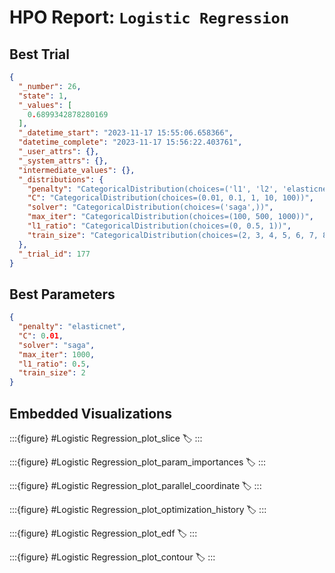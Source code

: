 # HPO Report: `Logistic Regression`

## Best Trial
```json
{
  "_number": 26,
  "state": 1,
  "_values": [
    0.6899342878280169
  ],
  "_datetime_start": "2023-11-17 15:55:06.658366",
  "datetime_complete": "2023-11-17 15:56:22.403761",
  "_user_attrs": {},
  "_system_attrs": {},
  "intermediate_values": {},
  "_distributions": {
    "penalty": "CategoricalDistribution(choices=('l1', 'l2', 'elasticnet'))",
    "C": "CategoricalDistribution(choices=(0.01, 0.1, 1, 10, 100))",
    "solver": "CategoricalDistribution(choices=('saga',))",
    "max_iter": "CategoricalDistribution(choices=(100, 500, 1000))",
    "l1_ratio": "CategoricalDistribution(choices=(0, 0.5, 1))",
    "train_size": "CategoricalDistribution(choices=(2, 3, 4, 5, 6, 7, 8, 9, 10))"
  },
  "_trial_id": 177
}
```

## Best Parameters
```json
{
  "penalty": "elasticnet",
  "C": 0.01,
  "solver": "saga",
  "max_iter": 1000,
  "l1_ratio": 0.5,
  "train_size": 2
}
```

## Embedded Visualizations

:::{figure} #Logistic Regression_plot_slice
:label: 
:::

:::{figure} #Logistic Regression_plot_param_importances
:label:
:::

:::{figure} #Logistic Regression_plot_parallel_coordinate
:label:
:::

:::{figure} #Logistic Regression_plot_optimization_history
:label:
:::

:::{figure} #Logistic Regression_plot_edf
:label:
:::

:::{figure} #Logistic Regression_plot_contour
:label:
:::

